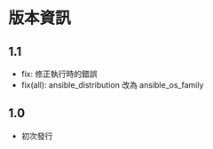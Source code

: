 # 版本資訊

## 1.1

* fix: 修正執行時的錯誤
* fix(all): ansible_distribution 改為 ansible_os_family

## 1.0

* 初次發行